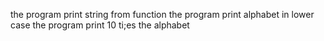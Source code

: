 the program print string from function
the program print alphabet in lower case
the program print 10 ti;es the alphabet
